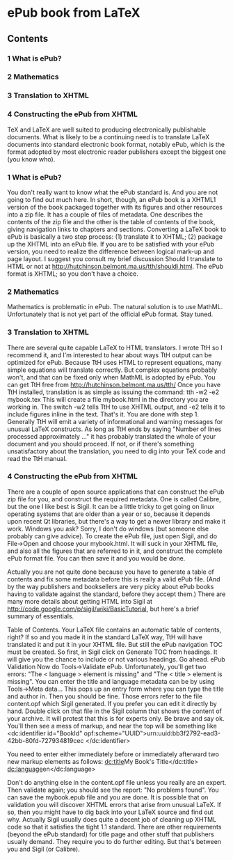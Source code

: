 # ePub book from LaTeX

## Contents

### 1  What is ePub?
### 2  Mathematics
### 3  Translation to XHTML
### 4  Constructing the ePub from XHTML


TeX and LaTeX are well suited to producing electronically publishable documents. What is likely to be a continuing need is to translate LaTeX documents into standard electronic book format, notably ePub, which is the format adopted by most electronic reader publishers except the biggest one (you know who).

### 1  What is ePub?

You don't really want to know what the ePub standard is. And you are not going to find out much here. In short, though, an ePub book is a XHTML1 version of the book packaged together with its figures and other resources into a zip file. It has a couple of files of metadata. One describes the contents of the zip file and the other is the table of contents of the book, giving navigation links to chapters and sections.
Converting a LaTeX book to ePub is basically a two step process:
(1) translate it to XHTML;
(2) package up the XHTML into an ePub file.
If you are to be satisfied with your ePub version, you need to realize the difference between logical mark-up and page layout. I suggest you consult my brief discussion Should I translate to HTML or not at http://hutchinson.belmont.ma.us/tth/shouldi.html. The ePub format is XHTML; so you don't have a choice.

### 2  Mathematics

Mathematics is problematic in ePub. The natural solution is to use MathML. Unfortunately that is not yet part of the official ePub format. Stay tuned.

### 3  Translation to XHTML
There are several quite capable LaTeX to HTML translators. I wrote TtH so I recommend it, and I'm interested to hear about ways TtH output can be optimized for ePub. Because TtH uses HTML to represent equations, many simple equations will translate correctly. But complex equations probably won't, and that can be fixed only when MathML is adopted by ePub. You can get TtH free from http://hutchinson.belmont.ma.us/tth/
Once you have TtH installed, translation is as simple as issuing the command:
tth -w2 -e2 mybook.tex
This will create a file mybook.html in the directory you are working in. The switch -w2 tells TtH to use XHTML output, and -e2 tells it to include figures inline in the text. That's it. You are done with step 1.
Generally TtH will emit a variety of informational and warning messages for unusual LaTeX constructs. As long as TtH ends by saying "Number of lines processed approximately ..." it has probably translated the whole of your document and you should proceed. If not, or if there's something unsatisfactory about the translation, you need to dig into your TeX code and read the TtH manual.

### 4  Constructing the ePub from XHTML

There are a couple of open source applications that can construct the ePub zip file for you, and construct the required metadata. One is called Calibre, but the one I like best is Sigil. It can be a little tricky to get going on linux operating systems that are older than a year or so, because it depends upon recent Qt libraries, but there's a way to get a newer library and make it work. Windows you ask? Sorry, I don't do windows (but someone else probably can give advice).
To create the ePub file, just open Sigil, and do File->Open and choose your mybook.html. It will suck in your XHTML file, and also all the figures that are referred to in it, and construct the complete ePub format file. You can then save it and you would be done.

Actually you are not quite done because you have to generate a table of contents and fix some metadata before this is really a valid ePub file. (And by the way publishers and booksellers are very picky about ePub books having to validate against the standard, before they accept them.) There are many more details about getting HTML into Sigil at http://code.google.com/p/sigil/wiki/BasicTutorial, but here's a brief summary of essentials.

Table of Contents.   Your LaTeX file contains an automatic table of contents, right? If so and you made it in the standard LaTeX way, TtH will have translated it and put it in your XHTML file. But still the ePub navigation TOC must be created. So first, in Sigil click on Generate TOC from headings. It will give you the chance to include or not various headings. Go ahead.
ePub Validation   Now do Tools->Validate ePub. Unfortunately, you'll get two errors: "The < language > element is missing" and "The < title > element is missing". You can enter the title and language metadata can be by using Tools->Meta data... This pops up an entry form where you can type the title and author in. Then you should be fine.
Those errors refer to the file content.opf which Sigil generated. If you prefer you can edit it directly by hand. Double click on that file in the Sigil column that shows the content of your archive. It will protest that this is for experts only. Be brave and say ok. You'll then see a mess of markup, and near the top will be something like
<dc:identifier id="BookId" 
opf:scheme="UUID">urn:uuid:bb3f2792-ead3-42bb-80fd-727934819cec
</dc:identifier>

You need to enter either immediately before or immediately afterward two new markup elements as follows:
<dc:title>My Book's Title</dc:title>
<dc:language>en</dc:language>

Don't do anything else in the content.opf file unless you really are an expert.
Then validate again; you should see the report: "No problems found". You can save the mybook.epub file and you are done.
It is possible that on validation you will discover XHTML errors that arise from unusual LaTeX. If so, then you might have to dig back into your LaTeX source and find out why. Actually Sigil usually does quite a decent job of cleaning up XHTML code so that it satisfies the tight 1.1 standard.
There are other requirements (beyond the ePub standard) for title page and other stuff that publishers usually demand. They require you to do further editing. But that's between you and Sigil (or Calibre).
